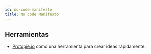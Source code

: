 ```yaml
---
id: no-code-manifesto
title: No code Manifesto
---
```


## Herramientas

- [Protopie.io](https://www.protopie.io/) como una herramienta para crear ideas rápidamente.
